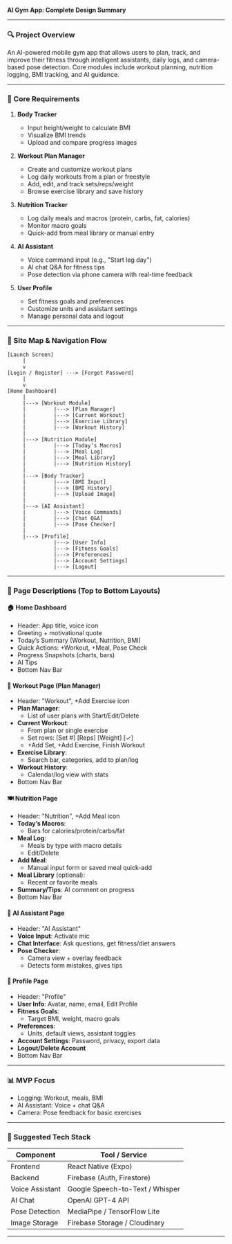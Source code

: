 **AI Gym App: Complete Design Summary**

---

### 🔍 Project Overview

An AI-powered mobile gym app that allows users to plan, track, and improve their fitness through intelligent assistants, daily logs, and camera-based pose detection. Core modules include workout planning, nutrition logging, BMI tracking, and AI guidance.

---

### 🔧 Core Requirements

1. **Body Tracker**

   - Input height/weight to calculate BMI
   - Visualize BMI trends
   - Upload and compare progress images

2. **Workout Plan Manager**

   - Create and customize workout plans
   - Log daily workouts from a plan or freestyle
   - Add, edit, and track sets/reps/weight
   - Browse exercise library and save history

3. **Nutrition Tracker**

   - Log daily meals and macros (protein, carbs, fat, calories)
   - Monitor macro goals
   - Quick-add from meal library or manual entry

4. **AI Assistant**

   - Voice command input (e.g., "Start leg day")
   - AI chat Q&A for fitness tips
   - Pose detection via phone camera with real-time feedback

5. **User Profile**

   - Set fitness goals and preferences
   - Customize units and assistant settings
   - Manage personal data and logout

---

### 🔹 Site Map & Navigation Flow

```
[Launch Screen]
     |
     v
[Login / Register] ---> [Forgot Password]
     |
     v
[Home Dashboard]
     |
     |---> [Workout Module]
     |         |---> [Plan Manager]
     |         |---> [Current Workout]
     |         |---> [Exercise Library]
     |         |---> [Workout History]
     |
     |---> [Nutrition Module]
     |         |---> [Today’s Macros]
     |         |---> [Meal Log]
     |         |---> [Meal Library]
     |         |---> [Nutrition History]
     |
     |---> [Body Tracker]
     |         |---> [BMI Input]
     |         |---> [BMI History]
     |         |---> [Upload Image]
     |
     |---> [AI Assistant]
     |         |---> [Voice Commands]
     |         |---> [Chat Q&A]
     |         |---> [Pose Checker]
     |
     |---> [Profile]
               |---> [User Info]
               |---> [Fitness Goals]
               |---> [Preferences]
               |---> [Account Settings]
               |---> [Logout]
```

---

### 🔢 Page Descriptions (Top to Bottom Layouts)

#### 🏠 Home Dashboard

- Header: App title, voice icon
- Greeting + motivational quote
- Today’s Summary (Workout, Nutrition, BMI)
- Quick Actions: +Workout, +Meal, Pose Check
- Progress Snapshots (charts, bars)
- AI Tips
- Bottom Nav Bar

#### 💪 Workout Page (Plan Manager)

- Header: "Workout", +Add Exercise icon
- **Plan Manager**:
  - List of user plans with Start/Edit/Delete
- **Current Workout**:
  - From plan or single exercise
  - Set rows: [Set #] [Reps] [Weight] [✓]
  - +Add Set, +Add Exercise, Finish Workout
- **Exercise Library**:
  - Search bar, categories, add to plan/log
- **Workout History**:
  - Calendar/log view with stats
- Bottom Nav Bar

#### 🍽️ Nutrition Page

- Header: "Nutrition", +Add Meal icon
- **Today’s Macros**:
  - Bars for calories/protein/carbs/fat
- **Meal Log**:
  - Meals by type with macro details
  - Edit/Delete
- **Add Meal**:
  - Manual input form or saved meal quick-add
- **Meal Library** (optional):
  - Recent or favorite meals
- **Summary/Tips**: AI comment on progress
- Bottom Nav Bar

#### 🧕 AI Assistant Page

- Header: "AI Assistant"
- **Voice Input**: Activate mic
- **Chat Interface**: Ask questions, get fitness/diet answers
- **Pose Checker**:
  - Camera view + overlay feedback
  - Detects form mistakes, gives tips

#### 👤 Profile Page

- Header: "Profile"
- **User Info**: Avatar, name, email, Edit Profile
- **Fitness Goals**:
  - Target BMI, weight, macro goals
- **Preferences**:
  - Units, default views, assistant toggles
- **Account Settings**: Password, privacy, export data
- **Logout/Delete Account**
- Bottom Nav Bar

---

### 📊 MVP Focus

- Logging: Workout, meals, BMI
- AI Assistant: Voice + chat Q&A
- Camera: Pose feedback for basic exercises

---

### 🔧 Suggested Tech Stack

| Component       | Tool / Service                  |
| --------------- | ------------------------------- |
| Frontend        | React Native (Expo)             |
| Backend         | Firebase (Auth, Firestore)      |
| Voice Assistant | Google Speech-to-Text / Whisper |
| AI Chat         | OpenAI GPT-4 API                |
| Pose Detection  | MediaPipe / TensorFlow Lite     |
| Image Storage   | Firebase Storage / Cloudinary   |

---


